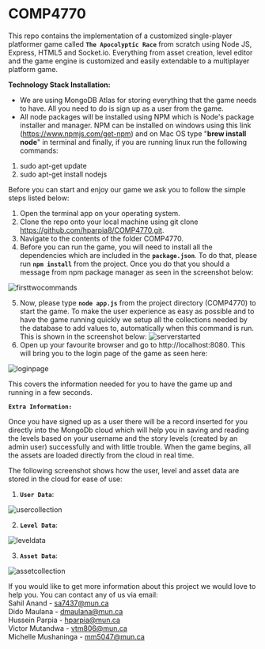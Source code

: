 # COMP4770

This repo contains the implementation of a customized single-player platformer game called **`The Apocolyptic Race`** from scratch using Node JS, Express, HTML5 and Socket.io. Everything from asset creation, level editor and the game engine is customized and easily extendable to a multiplayer platform game.

**Technology Stack Installation:**
* We are using MongoDB Atlas for storing everything that the game needs to have. All you need to do is sign up as a user from the game.
* All node packages will be installed using NPM which is Node's package installer and manager. NPM can be installed on windows using this link (https://www.npmjs.com/get-npm) and on Mac OS type "**brew install node**" in terminal and finally, if you are running linux run the following commands:
1. sudo apt-get update
2. sudo apt-get install nodejs

Before you can start and enjoy our game we ask you to follow the simple steps listed below:

1. Open the terminal app on your operating system.
2. Clone the repo onto your local machine using git clone https://github.com/hparpia8/COMP4770.git. 
3. Navigate to the contents of the folder COMP4770.
4. Before you can run the game, you will need to install all the dependencies which are included in the **`package.json`**. To do that, please run **`npm install`** from the project. Once you do that you should a message from npm package manager as seen in the screenshot below:

![firsttwocommands](https://github.com/hparpia8/COMP4770/blob/master/client/images/firstwocommands.png)

5. Now, please type **`node app.js`** from the project directory (COMP4770) to start the game. To make the user experience as easy as possible and to have the game running quickly we setup all the collections needed by the database to add values to, automatically when this command is run. This is shown in the screenshot below:
![serverstarted](https://github.com/hparpia8/COMP4770/blob/master/client/images/serverstarted.png)
6. Open up your favourite browser and go to http://localhost:8080. This will bring you to the login page of the game as seen here:

![loginpage](https://github.com/hparpia8/COMP4770/blob/master/client/images/loginpage.png)

This covers the information needed for you to have the game up and running in a few seconds. <br/>

**`Extra Information:`**

Once you have signed up as a user there will be a record inserted for you directly into the MongoDb cloud which will help you in saving and reading the levels based on your username and the story levels (created by an admin user) successfully and with little trouble. When the game begins, all the assets are loaded directly from the cloud in real time.

The following screenshot shows how the user, level and asset data are stored in the cloud for ease of use:
1. **`User Data`**: <br/>

![usercollection](https://github.com/hparpia8/COMP4770/blob/master/client/images/usercollection.png)

2. **`Level Data`**: <br/>

![leveldata](https://github.com/hparpia8/COMP4770/blob/master/client/images/levelcollection.png)

3. **`Asset Data`**: <br/> 

![assetcollection](https://github.com/hparpia8/COMP4770/blob/master/client/images/assetcollection.png)

If you would like to get more information about this project we would love to help you. You can contact any of us via email: <br/>
Sahil Anand - sa7437@mun.ca <br/>
Dido Maulana - dmaulana@mun.ca <br/>
Hussein Parpia - hparpia@mun.ca <br/>
Victor Mutandwa - vtm806@mun.ca <br/>
Michelle Mushaninga - mm5047@mun.ca <br/>
